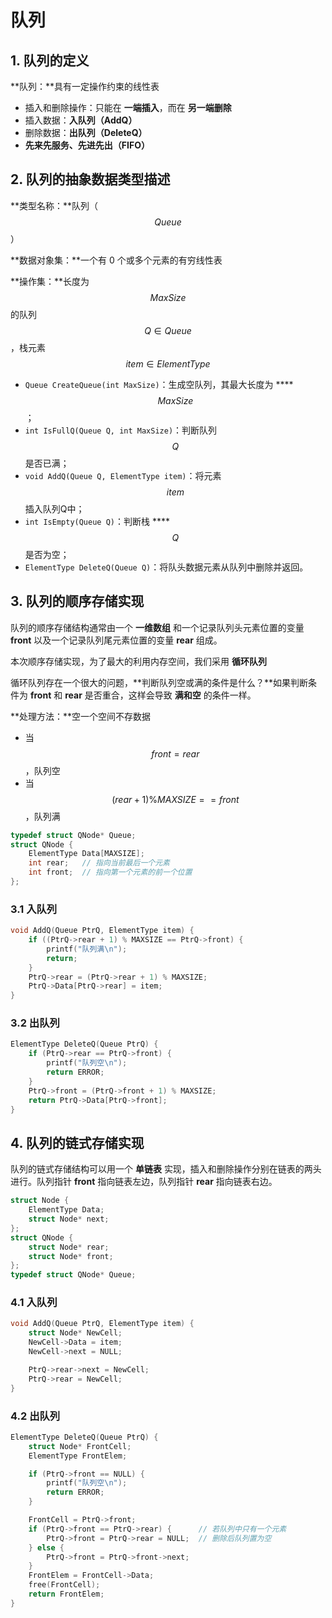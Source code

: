 # 队列

## 1. 队列的定义

**队列：**具有一定操作约束的线性表

* 插入和删除操作：只能在 **一端插入**，而在 **另一端删除**
* 插入数据：**入队列（AddQ）**
* 删除数据：**出队列（DeleteQ）**
* **先来先服务、先进先出（FIFO）**

## 2. 队列的抽象数据类型描述

**类型名称：**队列（ $$Queue$$ ）

**数据对象集：**一个有 0 个或多个元素的有穷线性表

**操作集：**长度为 $$MaxSize$$ 的队列 $$Q \in Queue$$ ，栈元素 $$item \in ElementType$$ 

* `Queue CreateQueue(int MaxSize)`：生成空队列，其最大长度为 ****$$MaxSize$$ ；
* `int IsFullQ(Queue Q, int MaxSize)`：判断队列 $$Q$$ 是否已满；
* `void AddQ(Queue Q, ElementType item)`：将元素 $$item$$ 插入队列Q中；
* `int IsEmpty(Queue Q)`：判断栈 ****$$Q$$ 是否为空；
* `ElementType DeleteQ(Queue Q)`：将队头数据元素从队列中删除并返回。

## 3. 队列的顺序存储实现

队列的顺序存储结构通常由一个 **一维数组** 和一个记录队列头元素位置的变量 **front** 以及一个记录队列尾元素位置的变量 **rear** 组成。

本次顺序存储实现，为了最大的利用内存空间，我们采用 **循环队列**

循环队列存在一个很大的问题，**判断队列空或满的条件是什么？**如果判断条件为 **front** 和 **rear** 是否重合，这样会导致 **满和空** 的条件一样。

**处理方法：**空一个空间不存数据

* 当 $$front = rear$$ ，队列空
* 当 $$(rear + 1) \% MAXSIZE == front $$  ，队列满

```cpp
typedef struct QNode* Queue;
struct QNode {
    ElementType Data[MAXSIZE];
    int rear;   // 指向当前最后一个元素
    int front;  // 指向第一个元素的前一个位置
};
```

### 3.1 入队列

```cpp
void AddQ(Queue PtrQ, ElementType item) {
    if ((PtrQ->rear + 1) % MAXSIZE == PtrQ->front) {
        printf("队列满\n");
        return;
    }
    PtrQ->rear = (PtrQ->rear + 1) % MAXSIZE;
    PtrQ->Data[PtrQ->rear] = item;
}
```

### 3.2 出队列

```cpp
ElementType DeleteQ(Queue PtrQ) {
    if (PtrQ->rear == PtrQ->front) {
        printf("队列空\n");
        return ERROR;
    }
    PtrQ->front = (PtrQ->front + 1) % MAXSIZE;
    return PtrQ->Data[PtrQ->front];
}
```

## 4. 队列的链式存储实现

队列的链式存储结构可以用一个 **单链表** 实现，插入和删除操作分别在链表的两头进行。队列指针 **front** 指向链表左边，队列指针 **rear** 指向链表右边。

```cpp
struct Node {
    ElementType Data;
    struct Node* next;
};
struct QNode {
    struct Node* rear;
    struct Node* front;
};
typedef struct QNode* Queue;
```

### 4.1 入队列

```cpp
void AddQ(Queue PtrQ, ElementType item) {
    struct Node* NewCell;
    NewCell->Data = item;
    NewCell->next = NULL;

    PtrQ->rear->next = NewCell;
    PtrQ->rear = NewCell;
}
```

### 4.2 出队列

```cpp
ElementType DeleteQ(Queue PtrQ) {
    struct Node* FrontCell;
    ElementType FrontElem;

    if (PtrQ->front == NULL) {
        printf("队列空\n");
        return ERROR;
    }

    FrontCell = PtrQ->front;
    if (PtrQ->front == PtrQ->rear) {      // 若队列中只有一个元素
        PtrQ->front = PtrQ->rear = NULL;  // 删除后队列置为空
    } else {
        PtrQ->front = PtrQ->front->next;
    }
    FrontElem = FrontCell->Data;
    free(FrontCell);
    return FrontElem;
}
```

